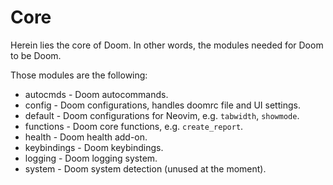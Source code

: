 # Core

Herein lies the core of Doom. In other words, the modules needed for Doom to
be Doom.

Those modules are the following:

- autocmds - Doom autocommands.
- config - Doom configurations, handles doomrc file and UI settings.
- default - Doom configurations for Neovim, e.g. `tabwidth`, `showmode`.
- functions - Doom core functions, e.g. `create_report`.
- health - Doom health add-on.
- keybindings - Doom keybindings.
- logging - Doom logging system.
- system - Doom system detection (unused at the moment).
